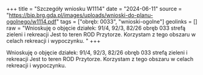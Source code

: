 +++
title = "Szczegóły wniosku W1114"
date = "2024-06-11"
source = "https://bip.brg.gda.pl/images/uploads/wnioski-do-planu-ogolnego/w1114.pdf"
tags = ["obręb: 0033", "wnioski-ogolne"]
geolinks = []
raw = "Wnioskuję o objęcie działek: 91/4, 92/3, 82/26 obręb 033 strefą zieleni i rekreacji Jest to teren ROD Przytorze. Korzystam z tego obszaru w celach rekreacji i wypoczynku. "
+++

Wnioskuję o objęcie działek: 91/4, 92/3, 82/26 obręb 033 strefą zieleni i rekreacji
Jest to teren ROD Przytorze. Korzystam z tego obszaru w celach rekreacji i wypoczynku.



